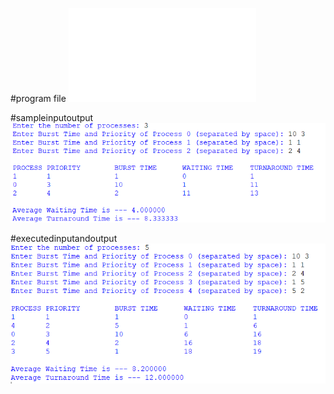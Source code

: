 #program file
![program file](priority.py)

#sampleinputoutput
![sampleinputoutput](sampleinputoutput.PNG)

#executedinputandoutput
![executedinputoutput](executedinputoutput.PNG)
